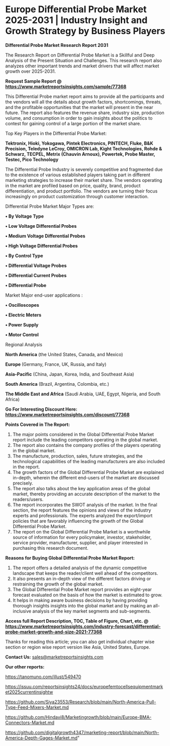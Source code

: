 # Europe Differential Probe Market 2025-2031 | Industry Insight and Growth Strategy by Business Players

<strong>Differential Probe Market Research Report 2031</strong>

The Research Report on Differential Probe Market is a Skillful and Deep Analysis of the Present Situation and Challenges. This research report also analyzes other important trends and market drivers that will affect market growth over 2025-2031.

<strong>Request Sample Report @ <a href=https://www.marketreportsinsights.com/sample/77368>https://www.marketreportsinsights.com/sample/77368</a></strong>

This Differential Probe market report aims to provide all the participants and the vendors will all the details about growth factors, shortcomings, threats, and the profitable opportunities that the market will present in the near future. The report also features the revenue share, industry size, production volume, and consumption in order to gain insights about the politics to contest for gaining control of a large portion of the market share.

Top Key Players in the Differential Probe Market:

<strong>Tektronix, Hioki, Yokogawa, Pintek Electronics, PINTECH, Fluke, B&K Precision, Teledyne LeCroy, OMICRON Lab, Kight Technologies, Rohde & Schwarz, TECPEL, Metrix (Chauvin Arnoux), Powertek, Probe Master, Testec, Pico Technology</strong>

The Differential Probe Industry is severely competitive and fragmented due to the existence of various established players taking part in different marketing strategies to increase their market share. The vendors operating in the market are profiled based on price, quality, brand, product differentiation, and product portfolio. The vendors are turning their focus increasingly on product customization through customer interaction.

Differential Probe Market Major Types are:

<strong>• By Voltage Type

• Low Voltage Differential Probes

• Medium Voltage Differential Probes

• High Voltage Differential Probes

• By Control Type

• Differential Voltage Probes

• Differential Current Probes

• Differential Probe</strong>

Market Major end-user applications :

<strong>• Oscilloscopes

• Electric Meters

• Power Supply

• Motor Control</strong>

Regional Analysis

</u><strong><b>North America</b></strong> (the United States, Canada, and Mexico)

<strong><b>Europe </b></strong>(Germany, France, UK, Russia, and Italy)

<strong><b>Asia-Pacific</b></strong> (China, Japan, Korea, India, and Southeast Asia)

<strong><b>South America</b></strong> (Brazil, Argentina, Colombia, etc.)

<strong><b>The Middle East and Africa</b></strong> (Saudi Arabia, UAE, Egypt, Nigeria, and South Africa)

<strong>Go For Interesting Discount Here: <a href=https://www.marketreportsinsights.com/discount/77368>https://www.marketreportsinsights.com/discount/77368</a></strong>

<strong>Points Covered in The Report:</strong>
<ol>
  <li>The major points considered in the Global Differential Probe Market report include the leading competitors operating in the global market.</li>
  <li>The report also contains the company profiles of the players operating in the global market.</li>
  <li>The manufacture, production, sales, future strategies, and the technological capabilities of the leading manufacturers are also included in the report.</li>
  <li>The growth factors of the Global Differential Probe Market are explained in-depth, wherein the different end-users of the market are discussed precisely.</li>
  <li>The report also talks about the key application areas of the global market, thereby providing an accurate description of the market to the readers/users.</li>
  <li>The report incorporates the SWOT analysis of the market. In the final section, the report features the opinions and views of the industry experts and professionals. The experts analyzed the export/import policies that are favorably influencing the growth of the Global Differential Probe Market.</li>
  <li>The report on the Global Differential Probe Market is a worthwhile source of information for every policymaker, investor, stakeholder, service provider, manufacturer, supplier, and player interested in purchasing this research document.</li>
</ol>
<strong>Reasons for Buying Global Differential Probe Market Report:</strong>

<ol>
  <li>The report offers a detailed analysis of the dynamic competitive landscape that keeps the reader/client well ahead of the competitors.</li>
  <li>It also presents an in-depth view of the different factors driving or restraining the growth of the global market.</li>
  <li>The Global Differential Probe Market report provides an eight-year forecast evaluated on the basis of how the market is estimated to grow.</li>
  <li>It helps in making aware business decisions by having providing thorough insights insights into the global market and by making an all-inclusive analysis of the key market segments and sub-segments.</li>
</ol>
<strong>Access full Report Description, TOC, Table of Figure, Chart, etc. @ <a href=https://www.marketreportsinsights.com/industry-forecast/differential-probe-market-growth-and-size-2021-77368>https://www.marketreportsinsights.com/industry-forecast/differential-probe-market-growth-and-size-2021-77368</a></strong>


Thanks for reading this article; you can also get individual chapter wise section or region wise report version like Asia, United States, Europe.

<strong>Contact Us:</strong>
sales@marketreportsinsights.com

<strong>Our other reports:</strong>

<a href=https://tanomuno.com/illust/549470>https://tanomuno.com/illust/549470</a>

<a href=https://issuu.com/reportsinsights24/docs/europefemtocellsequipmentmarket2025currentinsightw>https://issuu.com/reportsinsights24/docs/europefemtocellsequipmentmarket2025currentinsightw</a>

<a href=https://github.com/Siya23553/Research/blob/main/North-America-Pull-Type-Feed-Mixers-Market.md>https://github.com/Siya23553/Research/blob/main/North-America-Pull-Type-Feed-Mixers-Market.md</a>

<a href=https://github.com/Hindavi8/Marketingrowth/blob/main/Europe-BMA-Connectors-Market.md>https://github.com/Hindavi8/Marketingrowth/blob/main/Europe-BMA-Connectors-Market.md</a>

<a href=https://github.com/digitalgrowth4347/marketing-report/blob/main/North-America-Depth-Gages-Market.md>https://github.com/digitalgrowth4347/marketing-report/blob/main/North-America-Depth-Gages-Market.md</a>"

